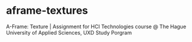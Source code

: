 # aframe-textures
A-Frame: Texture | Assignment for HCI Technologies course @ The Hague University of Applied Sciences, UXD Study Porgram
